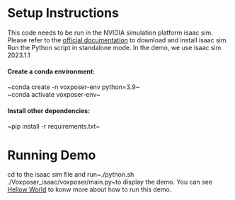 # Setup Instructions
This code needs to be run in the NVIDIA simulation platform isaac sim. Please refer to the [official documentation](https://docs.omniverse.nvidia.com/isaacsim/latest/installation/index.html) to 
download and install isaac sim. Run the Python script in standalone mode. In the demo, we use isaac sim 2023.1.1 <br>
#### Create a conda environment:<br>  
~conda create -n voxposer-env python=3.9~<br>
~conda activate voxposer-env~<br>
#### Install other dependencies:<br>
  ~pip install -r requirements.txt~<br>

# Running Demo  <br>
cd to the isaac sim file and run~./python.sh ./Voxposer_isaac/voxposer/main.py~to display the demo. You can see [Hellow World](https://docs.omniverse.nvidia.com/isaacsim/latest/core_api_tutorials/tutorial_core_hello_world.html)
to konw more about how to run this demo.
